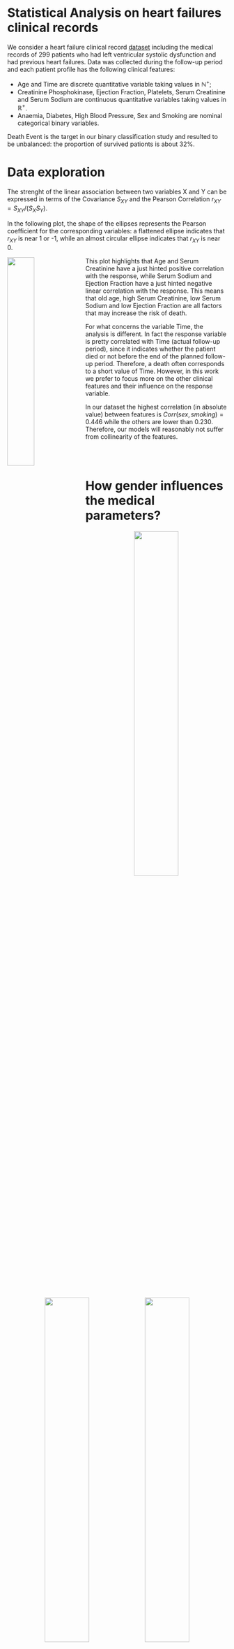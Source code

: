 # Statistical Analysis on heart failures clinical records

We consider a heart failure clinical record [dataset](https://archive.ics.uci.edu/ml/datasets/Heart+failure+clinical+records) including the medical records of 299 patients who had left ventricular systolic dysfunction and
had previous heart failures. Data was collected during the follow-up period and each patient profile has
the following clinical features: 
- Age and Time are discrete quantitative variable taking values in $\mathbb{N}^+$;
- Creatinine Phosphokinase, Ejection Fraction, Platelets, Serum Creatinine and Serum Sodium are
continuous quantitative variables taking values in $\mathbb{R}^+$.
- Anaemia, Diabetes, High Blood Pressure, Sex and Smoking are nominal categorical binary variables.

Death Event is the target in our binary classification study and resulted to be unbalanced: the proportion of survived pationts is about 32%.

# Data exploration

The strenght of the linear association between two variables X and Y can be expressed in terms of the
Covariance $S_{XY}$ and the Pearson Correlation $r_{XY} = S_{XY}/(S_X S_Y)$.

In the following plot, the shape of the ellipses represents the Pearson coefficient for the corresponding
variables: a flattened ellipse indicates that $r_{XY}$ is near 1 or -1, while an almost circular ellipse indicates that
$r_{XY}$ is near 0.

<img align="left" width="35%" src="https://github.com/silviapoletti/Statistical-Analysis-on-Heart-failures-clinical-records/blob/a0db1c4d9a4df7d62b5196154425decc473775ea/report/correlation.png">

This plot highlights that Age and Serum Creatinine have a just hinted positive correlation with the
response, while Serum Sodium and Ejection Fraction have a just hinted negative linear correlation with
the response. This means that old age, high Serum Creatinine, low Serum Sodium and low Ejection
Fraction are all factors that may increase the risk of death.

For what concerns the variable Time, the analysis is different. In fact the response variable is pretty
correlated with Time (actual follow-up period), since it indicates whether the patient died or not before
the end of the planned follow-up period. Therefore, a death often corresponds to a short value of Time. However, in this work we prefer to
focus more on the other clinical features and their influence on the response variable.

In our dataset the highest correlation (in absolute value) between features
is $Corr(sex, smoking) = 0.446$ while the others are lower than 0.230. Therefore, our models
will reasonably not suffer from collinearity of the features.

<br/>
<br/>

# How gender influences the medical parameters?

<p align="center">
  <img src="https://github.com/silviapoletti/Statistical-Analysis-on-Heart-failures-clinical-records/blob/c1d4dbb2cc02559784bdce31f1f507a02f36e1e6/report/gender_influence_1.png" width="45%"/>
    <img src="https://github.com/silviapoletti/Statistical-Analysis-on-Heart-failures-clinical-records/blob/c1d4dbb2cc02559784bdce31f1f507a02f36e1e6/report/gender_influence_2.png" width="45%"/>
    <img src="https://github.com/silviapoletti/Statistical-Analysis-on-Heart-failures-clinical-records/blob/c1d4dbb2cc02559784bdce31f1f507a02f36e1e6/report/gender_influence_3.png" width="45%"/>
</p>

# What increments the risk of dying after an heart attack?

<p align="center">
  <img src="https://github.com/silviapoletti/Statistical-Analysis-on-Heart-failures-clinical-records/blob/8083a21b7cdb00d2bc6848ba65caaf0c0328fd62/report/risk_1.png" width="45%"/>
    <img src="https://github.com/silviapoletti/Statistical-Analysis-on-Heart-failures-clinical-records/blob/8083a21b7cdb00d2bc6848ba65caaf0c0328fd62/report/risk_2.png" width="45%"/>
    <img src="https://github.com/silviapoletti/Statistical-Analysis-on-Heart-failures-clinical-records/blob/8083a21b7cdb00d2bc6848ba65caaf0c0328fd62/report/risk_3.png" width="45%"/>
  <img src="https://github.com/silviapoletti/Statistical-Analysis-on-Heart-failures-clinical-records/blob/8083a21b7cdb00d2bc6848ba65caaf0c0328fd62/report/risk_4.png" width="45%"/>
  <img src="https://github.com/silviapoletti/Statistical-Analysis-on-Heart-failures-clinical-records/blob/8083a21b7cdb00d2bc6848ba65caaf0c0328fd62/report/risk_5.png" width="45%"/>
</p>

# Is there any interaction effect between the clinical variables?

Here follow some 3D data visualizations to identify significant patterns, trends and interaction effects in the data.

First of all, we can have a look at the images below to understand how to interpret this kind of 3D plots. The regression surface (blue) is generated with a logistic regression model that predicts the probability of a death event based on two features.

<p align="center">
  <img src="https://github.com/silviapoletti/Statistical-Analysis-on-Heart-failures-clinical-records/blob/7f1a774faac1af7bc3a7531116f460d2aad551eb/report/3Dplot_1.png" width="240" height="240"/>
  <img src="https://github.com/silviapoletti/Statistical-Analysis-on-Heart-failures-clinical-records/blob/7f1a774faac1af7bc3a7531116f460d2aad551eb/report/3Dplot_2.png" width="240" height="240"/>
  <img src="https://github.com/silviapoletti/Statistical-Analysis-on-Heart-failures-clinical-records/blob/7f1a774faac1af7bc3a7531116f460d2aad551eb/report/3Dplot_3.png" width="240" height="240"/>
  <img src="https://github.com/silviapoletti/Statistical-Analysis-on-Heart-failures-clinical-records/blob/7f1a774faac1af7bc3a7531116f460d2aad551eb/report/3Dplot_4.png" width="240" height="240"/>
</p>

Now we look at some interesting interaction effect in our dataset.

![alt text](https://github.com/silviapoletti/Statistical-Analysis-on-Heart-failures-clinical-records/blob/421f8f7a6225c3a70914af956a0676e737f42808/report/3dplot_serumcreatinine_ejectionfraction.png?raw=true)

Low Ejection Fraction and high Serum Creatinine could reasonably lead to death. In fact the (blue) regression
surface cut the (grey) horizontal plane - representing the default threshold 0.5 - forming an oblique
line. However, in the second and third plot, we can observe some misclassified points, both for class 0 and
class 1. Therefore we can’t expect an interaction effect between Ejection Fraction and Serum Creatinine.

![alt text](https://github.com/silviapoletti/Statistical-Analysis-on-Heart-failures-clinical-records/blob/421f8f7a6225c3a70914af956a0676e737f42808/report/3dplot_serumsodium_ejectionfraction.png?raw=true)

Low Ejection Fraction and low Serum Sodium: the regression surface cut the horizontal plane forming
an oblique line. Moreover, all the six points in the portion of space described by Ejection Fraction lower
than 30 and Serum Sodium lower than 130, belong to class 1. However, the other points seem more or
less randomly dispersed among the two classes and therefore we can’t expect that the interaction effect
between Ejection Fraction and Serum Creatinine would lead to a better fit of the data.

![alt text](https://github.com/silviapoletti/Statistical-Analysis-on-Heart-failures-clinical-records/blob/421f8f7a6225c3a70914af956a0676e737f42808/report/3dplot_age_ejectionfraction.png?raw=true)

Low Ejection Fraction and old Age: the regression surface cut the horizontal plane forming an oblique line.
Even if the majority of points in the portion of space described by Ejection Fraction lower than 40 and Age
greater than 70, belong to class 1, there’s also a small amount of points in that region belonging to class
0, as shown in the third plot. In addition, there’s a relevant amount of misclassified points in both classes
and therefore we can exclude an interaction effect between Ejection Fraction and Age.

# Diagnostic: Does the dataset include extreme or rare events?

Now we focus on outliers and high leverage points for logistic regression.
First, we analyzed the problematic points for each quantitative feature separately, just to give an intuition
of which points fall out of the normal medical range and could have an influence on the regression. For each anomalous point, we re-compute the logistic model and the regression curve on a restricted
dataset that does not include that point. If the regression curve changes, then we have a high leverage point.
Finally we considered all the features together (quantitative and qualitative).

- Serum Cratinine: The samples 10, 29, 53 and 218 result to not influence the shape of the
regression line when excluded (the blue new regression line overlaps with the black original regression line), whereas the presence of sample 132 and 229 highly influences the regression line (the green new regression line differs from the black original regression line). In fact, the typical range for Serum Creatinine is (0.5, 1.0) for females and (0.7, 1.2) for
males, and here anomalous values are greater than 5.0. Therefore, one could expect that such high levels
of waste in the blood will lead to death. Then it’s reasonable that observing samples 132 and 229 will change the
regression line, since it represents a survived patient who, however, presented a high level of Serum Creatinine.

<p align="center">
  <img src="https://github.com/silviapoletti/Statistical-Analysis-on-Heart-failures-clinical-records/blob/f5e98e77fede14013e5d1c7c2152d1438784e002/report/serum_creatinine_outliers.png" weigth="50%">
</p>

- Platelets:

Data modelling: K Nearest Neighbours, Linear and Quadratic Discriminant Analysis and dimensionality reduction by using Best Subset Selection and Shrinkage methods.


